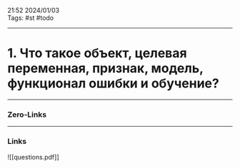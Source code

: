 21:52     2024/01/03    
Tags: #st #todo 
____
# 1. Что такое объект, целевая переменная, признак, модель, функционал ошибки и обучение?



____
### Zero-Links

____
### Links
![[questions.pdf]]